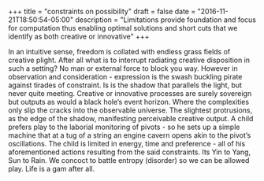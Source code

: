 +++
title = "constraints on possibility"
draft = false
date = "2016-11-21T18:50:54-05:00"
description = "Limitations provide foundation and focus for computation thus enabling optimal solutions and short cuts that we identify as both creative or innovative"
+++

In an intuitive sense, freedom is collated with endless grass fields of creative plight. 
After all what is to interrupt radiating creative disposition in such a setting? No man or external force to block you way. However in observation and consideration - expression is the swash buckling pirate against tirades of constraint. Is is the shadow that parallels the light, but never quite meeting. Creative or innovative processes are surely sovereign but outputs as would a black hole’s event horizon. Where the complexities only slip the cracks into the observable universe. The slightest protrusions, as the edge of the shadow, manifesting perceivable creative output. 
A child prefers play to the laborial monitoring of pivots - so he sets up a simple machine that at a tug of a string an engine cavern  opens akin to the pivot’s oscillations. The child is limited in energy, time and preference - all of his aforementioned actions resulting from the said constraints. Its Yin to Yang, Sun to Rain. We concoct to battle entropy (disorder) so we can be allowed play. Life is a gam after all. 